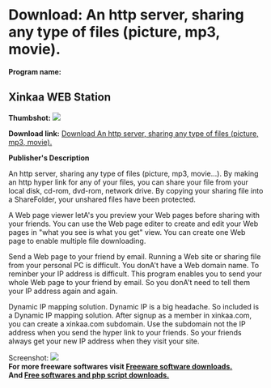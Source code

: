 # Download: An http server, sharing any type of files (picture, mp3, movie).

**Program name:**

## Xinkaa WEB Station

  
**Thumbshot:** ![](http://www.freewarefiles.com/screenshot/xinkaa_md.gif)   
  
**Download link:** [Download An http server, sharing any type of files (picture, mp3, movie).](http://freesoftwares.boysofts.com/Xinkaa-WEB-Station_program_9445.html)  
  


**Publisher's Description**  
  


An http server, sharing any type of files (picture, mp3, movie...). By making an http hyper link for any of your files, you can share your file from your local disk, cd-rom, dvd-rom, network drive. By copying your sharing file into a ShareFolder, your unshared files have been protected. 

A Web page viewer letA's you preview your Web pages before sharing with your friends. You can use the Web page editer to create and edit your Web pages in "what you see is what you get" view. You can create one Web page to enable multiple file downloading.

Send a Web page to your friend by email. Running a Web site or sharing file from your personal PC is difficult. You donA't have a Web domain name. To reminber your IP address is difficult. This program enables you to send your whole Web page to your friend by email. So you donA't need to tell them your IP address again and again.

Dynamic IP mapping solution. Dynamic IP is a big headache. So included is a Dynamic IP mapping solution. After signup as a member in xinkaa.com, you can create a xinkaa.com subdomain. Use the subdomain not the IP address when you send the hyper link to your friends. So your friends always get your new IP address when they visit your site.

  
  
Screenshot: ![](http://www.freewarefiles.com/screenshot/xinkaa.gif)   
**For more freeware softwares visit [Freeware software downloads.](http://freesoftwares.boysofts.com/)**   
**And [Free softwares and php script downloads.](http://www.boysofts.com/)**
